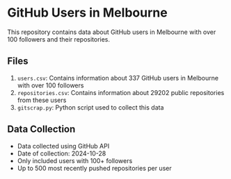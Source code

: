 # GitHub Users in Melbourne

This repository contains data about GitHub users in Melbourne with over 100 followers and their repositories.

## Files

1. `users.csv`: Contains information about 337 GitHub users in Melbourne with over 100 followers
2. `repositories.csv`: Contains information about 29202 public repositories from these users
3. `gitscrap.py`: Python script used to collect this data

## Data Collection

- Data collected using GitHub API
- Date of collection: 2024-10-28
- Only included users with 100+ followers
- Up to 500 most recently pushed repositories per user

